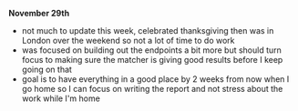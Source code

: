 **November 29th**
- not much to update this week, celebrated thanksgiving then was in London over the weekend so not a lot of time to do work
- was focused on building out the endpoints a bit more but should turn focus to making sure the matcher is giving good results before I keep going on that
- goal is to have everything in a good place by 2 weeks from now when I go home so I can focus on writing the report and not stress about the work while I'm home